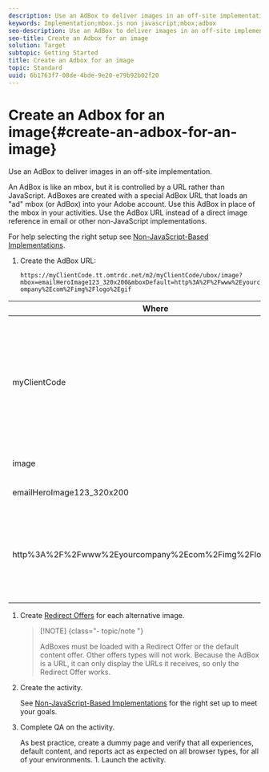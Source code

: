 ```yaml
---
description: Use an AdBox to deliver images in an off-site implementation.
keywords: Implementation;mbox.js non javascript;mbox;adbox
seo-description: Use an AdBox to deliver images in an off-site implementation.
seo-title: Create an Adbox for an image
solution: Target
subtopic: Getting Started
title: Create an Adbox for an image
topic: Standard
uuid: 6b1763f7-08de-4bde-9e20-e79b92b02f20
---
```


# Create an Adbox for an image{#create-an-adbox-for-an-image}

Use an AdBox to deliver images in an off-site implementation.

An AdBox is like an mbox, but it is controlled by a URL rather than JavaScript. AdBoxes are created with a special AdBox URL that loads an "ad" mbox (or AdBox) into your Adobe account. Use this AdBox in place of the mbox in your activities. Use the AdBox URL instead of a direct image reference in email or other non-JavaScript implementations.

For help selecting the right setup see [Non-JavaScript-Based Implementations](../../c-implementing-target/c-non-javascript-based-implementation/non-javascript-based-implementation.md#concept_4799C58B081A43F6B3B8CC25A8D5D7C4). 

1. Create the AdBox URL:

   `https://myClientCode.tt.omtrdc.net/m2/myClientCode/ubox/image?mbox=emailHeroImage123_320x200&mboxDefault=http%3A%2F%2Fwww%2Eyourcompany%2Ecom%2Fimg%2Flogo%2Egif`

<table id="table_DD29523C6FB54061B40AD2B07AE8EDAB"> 
 <thead> 
  <tr> 
   <th colname="col1" class="entry"> Where </th> 
   <th colname="col2" class="entry"> Is </th> 
  </tr>
 </thead>
 <tbody> 
  <tr> 
   <td colname="col1"> <p>myClientCode </p> </td> 
   <td colname="col2"> <p>Your company's client code. </p> <p><b>at.js:</b> Your client code is available at the top of the Setup &gt; Implementation &gt; Edit at.js Settings page of the Target interface. </p> <p><b>mbox.js:</b> Your client code is available at the top of the Setup &gt; Implementation &gt; Edit Mbox.js Settings page. </p> <p>Your company's client code is all lower case and has no special characters. </p> </td> 
  </tr> 
  <tr> 
   <td colname="col1"> <p>image </p> </td> 
   <td colname="col2"> <p>The call type. In this case it is an image. </p> </td> 
  </tr> 
  <tr> 
   <td colname="col1"> <p>emailHeroImage123_320x200 </p> </td> 
   <td colname="col2"> <p>The name of the AdBox. </p> </td> 
  </tr> 
  <tr> 
   <td colname="col1"> <p>http%3A%2F%2Fwww%2Eyourcompany%2Ecom%2Fimg%2Flogo%2Egif </p> </td> 
   <td colname="col2"> <p>The mbox's default content. This must be an image. </p> <p class="- topic/p ">This must be URL encoded and must be an absolute reference. </p> <p class="- topic/p ">Tip:<span class="+ topic/ph sw-d/filepath filepath"> https://www.w3schools.com/tags/ref_urlencode.asp</span> quickly encodes your URLs. </p> </td> 
  </tr> 
 </tbody> 
</table>

1. Create [Redirect Offers](../../c-experiences/c-manage-content/t-offer-redirect.md#task_33C80CD722564303B687948261484F94) for each alternative image.

   >[!NOTE] {class="- topic/note "}
   >
   >AdBoxes must be loaded with a Redirect Offer or the default content offer. Other offers types will not work. Because the AdBox is a URL, it can only display the URLs it receives, so only the Redirect Offer works.

1. Create the activity.

   See [Non-JavaScript-Based Implementations](../../c-implementing-target/c-non-javascript-based-implementation/non-javascript-based-implementation.md#concept_4799C58B081A43F6B3B8CC25A8D5D7C4) for the right set up to meet your goals. 
1. Complete QA on the activity.

   As best practice, create a dummy page and verify that all experiences, default content, and reports act as expected on all browser types, for all of your environments. 1. Launch the activity.
